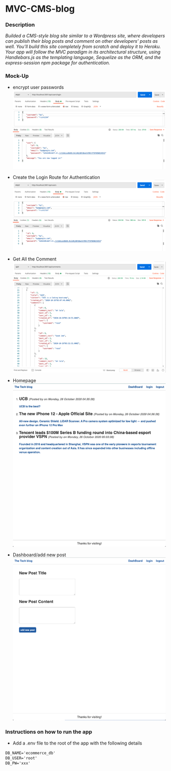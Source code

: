 # MVC-CMS-blog

### Description

_Builded a CMS-style blog site similar to a Wordpress site, where developers can publish their blog posts and comment on other developers’ posts as well. You’ll build this site completely from scratch and deploy it to Heroku. Your app will follow the MVC paradigm in its architectural structure, using Handlebars.js as the templating language, Sequelize as the ORM, and the express-session npm package for authentication._

### Mock-Up

- encrypt user passwords
  ![](img/api-login.png)

- Create the Login Route for Authentication
  ![](img/post-user.png)

- Get All the Comment
  ![](img/get-comment.png)

- Homepage
  ![](img/homepage.png)
- Dashboard/add new post
  ![](img/dashboard.png)

### Instructions on how to run the app

- Add a .env file to the root of the app with the following details

```text
DB_NAME='ecommerce_db'
DB_USER='root'
DB_PW='xxx'
```
